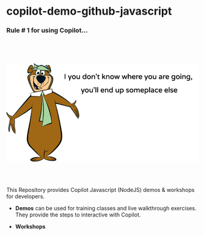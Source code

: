 # copilot-demo-github-javascript

### Rule # 1 for using Copilot...

<img style="padding-top: 30px; margin-top: 30px;" src="docs/images/yogi.png">

<br><br>

This Repository provides Copilot Javascript (NodeJS) demos & workshops for developers.

- **Demos** can be used for training classes and live walkthrough exercises. They provide the steps to interactive with Copilot.

- **Workshops**
